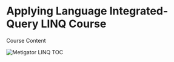 # Applying Language Integrated-Query LINQ Course

Course Content

![Metigator LINQ TOC](https://user-images.githubusercontent.com/71642642/210109918-609854e8-4e11-454e-89a6-2228218ffe2f.png)

